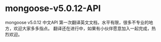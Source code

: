 # mongoose-v5.0.12-API
mongoose v5.0.12 中文API
第一次翻译英文文档，水平有限，很多不专业的地方，欢迎大家多多指点。
翻译还在进行中，如果有小伙伴愿意加入一起完成，热烈欢迎。
